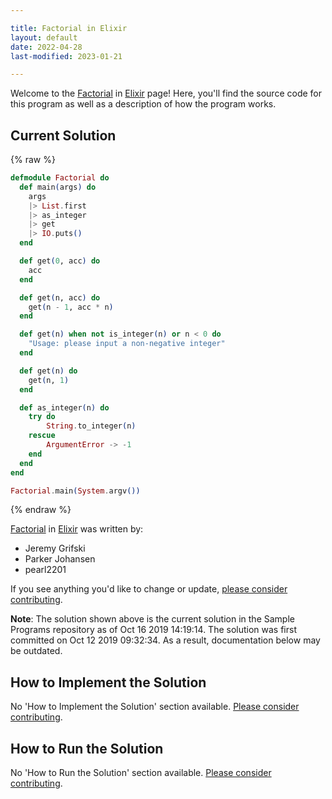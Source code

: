 ```yaml
---

title: Factorial in Elixir
layout: default
date: 2022-04-28
last-modified: 2023-01-21

---
```


Welcome to the [Factorial](https://sampleprograms.io/projects/factorial) in [Elixir](https://sampleprograms.io/languages/elixir) page! Here, you'll find the source code for this program as well as a description of how the program works.

## Current Solution

{% raw %}

```elixir
defmodule Factorial do
  def main(args) do
    args
    |> List.first
    |> as_integer
    |> get
    |> IO.puts()
  end

  def get(0, acc) do
    acc
  end

  def get(n, acc) do
    get(n - 1, acc * n)
  end

  def get(n) when not is_integer(n) or n < 0 do
    "Usage: please input a non-negative integer"
  end

  def get(n) do
    get(n, 1)
  end

  def as_integer(n) do
    try do
        String.to_integer(n)
    rescue
        ArgumentError -> -1
    end
  end
end

Factorial.main(System.argv())
```

{% endraw %}

[Factorial](https://sampleprograms.io/projects/factorial) in [Elixir](https://sampleprograms.io/languages/elixir) was written by:

- Jeremy Grifski
- Parker Johansen
- pearl2201

If you see anything you'd like to change or update, [please consider contributing](https://github.com/TheRenegadeCoder/sample-programs).

**Note**: The solution shown above is the current solution in the Sample Programs repository as of Oct 16 2019 14:19:14. The solution was first committed on Oct 12 2019 09:32:34. As a result, documentation below may be outdated.

## How to Implement the Solution

No 'How to Implement the Solution' section available. [Please consider contributing](https://github.com/TheRenegadeCoder/sample-programs-website).

## How to Run the Solution

No 'How to Run the Solution' section available. [Please consider contributing](https://github.com/TheRenegadeCoder/sample-programs-website).